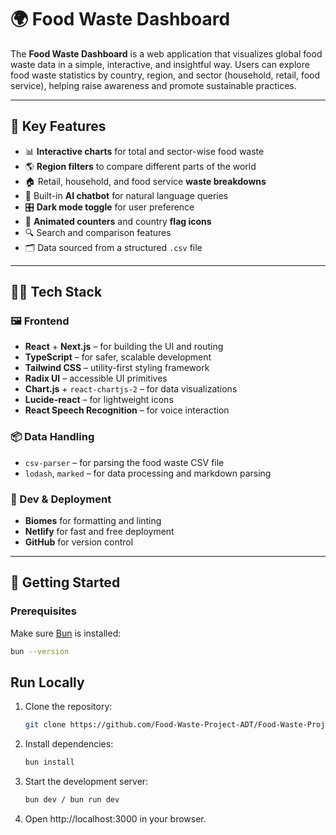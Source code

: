 # 🌍 Food Waste Dashboard

The **Food Waste Dashboard** is a web application that visualizes global food waste data in a simple, interactive, and insightful way. Users can explore food waste statistics by country, region, and sector (household, retail, food service), helping raise awareness and promote sustainable practices.

---

## 📌 Key Features

- 📊 **Interactive charts** for total and sector-wise food waste  
- 🌎 **Region filters** to compare different parts of the world  
- 🏠 Retail, household, and food service **waste breakdowns**  
- 🤖 Built-in **AI chatbot** for natural language queries  
- 🎛️ **Dark mode toggle** for user preference  
- 🧮 **Animated counters** and country **flag icons**  
- 🔍 Search and comparison features  
- 🗂️ Data sourced from a structured `.csv` file

---

## 🧑‍💻 Tech Stack

### 🖼️ Frontend
- **React** + **Next.js** – for building the UI and routing  
- **TypeScript** – for safer, scalable development  
- **Tailwind CSS** – utility-first styling framework  
- **Radix UI** – accessible UI primitives  
- **Chart.js** + `react-chartjs-2` – for data visualizations  
- **Lucide-react** – for lightweight icons  
- **React Speech Recognition** – for voice interaction

### 📦 Data Handling
- `csv-parser` – for parsing the food waste CSV file  
- `lodash`, `marked` – for data processing and markdown parsing

### 🧪 Dev & Deployment
- **Biomes** for formatting and linting  
- **Netlify** for fast and free deployment  
- **GitHub** for version control

---

## 🚀 Getting Started

### Prerequisites
Make sure [Bun](https://bun.sh/) is installed:
```bash
bun --version
```

## Run Locally
1. Clone the repository:
   ```bash
   git clone https://github.com/Food-Waste-Project-ADT/Food-Waste-Project.git
   ```
2. Install dependencies:
   ```bash
   bun install
   ```

3. Start the development server:
   ```bash
   bun dev / bun run dev
   ```

4. Open http://localhost:3000 in your browser.





